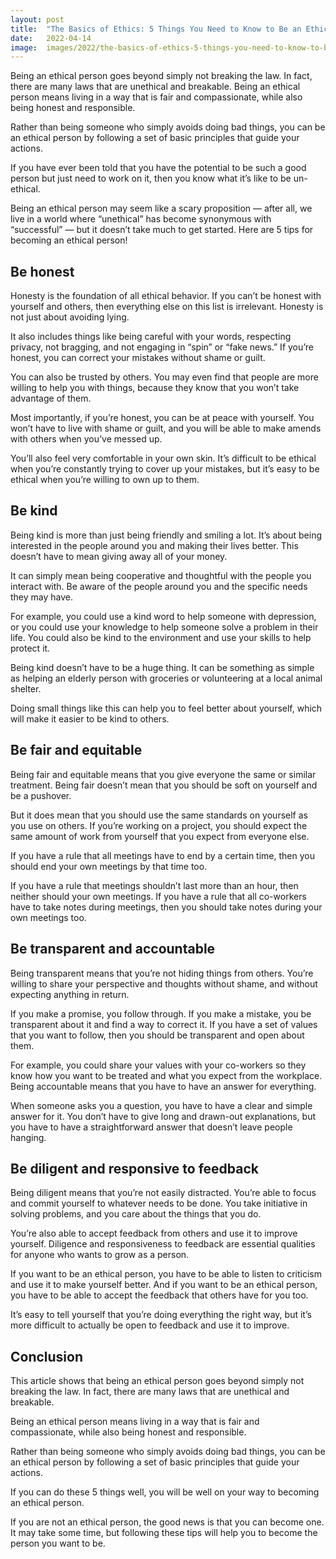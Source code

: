 ```yaml
---
layout: post
title:  "The Basics of Ethics: 5 Things You Need to Know to Be an Ethical Person"
date:   2022-04-14
image:  images/2022/the-basics-of-ethics-5-things-you-need-to-know-to-be-an-ethical-person.jpg
---
```



Being an ethical person goes beyond simply not breaking the law. In fact, there are many laws that are unethical and breakable. Being an ethical person means living in a way that is fair and compassionate, while also being honest and responsible.

Rather than being someone who simply avoids doing bad things, you can be an ethical person by following a set of basic principles that guide your actions.

If you have ever been told that you have the potential to be such a good person but just need to work on it, then you know what it’s like to be un-ethical.

Being an ethical person may seem like a scary proposition — after all, we live in a world where “unethical” has become synonymous with “successful” — but it doesn’t take much to get started. Here are 5 tips for becoming an ethical person!

## Be honest ##

Honesty is the foundation of all ethical behavior. If you can’t be honest with yourself and others, then everything else on this list is irrelevant. Honesty is not just about avoiding lying.

It also includes things like being careful with your words, respecting privacy, not bragging, and not engaging in “spin” or “fake news.” If you’re honest, you can correct your mistakes without shame or guilt.

You can also be trusted by others. You may even find that people are more willing to help you with things, because they know that you won’t take advantage of them.

Most importantly, if you’re honest, you can be at peace with yourself. You won’t have to live with shame or guilt, and you will be able to make amends with others when you’ve messed up.

You’ll also feel very comfortable in your own skin. It’s difficult to be ethical when you’re constantly trying to cover up your mistakes, but it’s easy to be ethical when you’re willing to own up to them.

## Be kind ##

Being kind is more than just being friendly and smiling a lot. It’s about being interested in the people around you and making their lives better. This doesn’t have to mean giving away all of your money.

It can simply mean being cooperative and thoughtful with the people you interact with. Be aware of the people around you and the specific needs they may have.

For example, you could use a kind word to help someone with depression, or you could use your knowledge to help someone solve a problem in their life. You could also be kind to the environment and use your skills to help protect it.

Being kind doesn’t have to be a huge thing. It can be something as simple as helping an elderly person with groceries or volunteering at a local animal shelter.

Doing small things like this can help you to feel better about yourself, which will make it easier to be kind to others.

## Be fair and equitable ##

Being fair and equitable means that you give everyone the same or similar treatment. Being fair doesn’t mean that you should be soft on yourself and be a pushover.

But it does mean that you should use the same standards on yourself as you use on others. If you’re working on a project, you should expect the same amount of work from yourself that you expect from everyone else.

If you have a rule that all meetings have to end by a certain time, then you should end your own meetings by that time too.

If you have a rule that meetings shouldn’t last more than an hour, then neither should your own meetings. If you have a rule that all co-workers have to take notes during meetings, then you should take notes during your own meetings too.

## Be transparent and accountable ##

Being transparent means that you’re not hiding things from others. You’re willing to share your perspective and thoughts without shame, and without expecting anything in return.

If you make a promise, you follow through. If you make a mistake, you be transparent about it and find a way to correct it. If you have a set of values that you want to follow, then you should be transparent and open about them.

For example, you could share your values with your co-workers so they know how you want to be treated and what you expect from the workplace. Being accountable means that you have to have an answer for everything.

When someone asks you a question, you have to have a clear and simple answer for it. You don’t have to give long and drawn-out explanations, but you have to have a straightforward answer that doesn’t leave people hanging.

## Be diligent and responsive to feedback ##

Being diligent means that you’re not easily distracted. You’re able to focus and commit yourself to whatever needs to be done. You take initiative in solving problems, and you care about the things that you do.

You’re also able to accept feedback from others and use it to improve yourself. Diligence and responsiveness to feedback are essential qualities for anyone who wants to grow as a person.

If you want to be an ethical person, you have to be able to listen to criticism and use it to make yourself better. And if you want to be an ethical person, you have to be able to accept the feedback that others have for you too.

It’s easy to tell yourself that you’re doing everything the right way, but it’s more difficult to actually be open to feedback and use it to improve.

## Conclusion ##

This article shows that being an ethical person goes beyond simply not breaking the law. In fact, there are many laws that are unethical and breakable.

Being an ethical person means living in a way that is fair and compassionate, while also being honest and responsible.

Rather than being someone who simply avoids doing bad things, you can be an ethical person by following a set of basic principles that guide your actions.

If you can do these 5 things well, you will be well on your way to becoming an ethical person.

If you are not an ethical person, the good news is that you can become one. It may take some time, but following these tips will help you to become the person you want to be.
